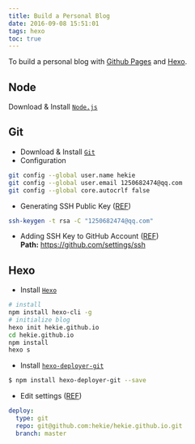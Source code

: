 ```yaml
---
title: Build a Personal Blog
date: 2016-09-08 15:51:01
tags: hexo
toc: true
---
```


To build a personal blog with [Github Pages](https://pages.github.com) and [Hexo](https://hexo.io).

<!-- more -->

## Node

Download & Install [`Node.js`](https://nodejs.org/en)


## Git

- Download & Install [`Git`](https://git-scm.com/downloads/)
- Configuration

``` bash
git config --global user.name hekie
git config --global user.email 1250682474@qq.com
git config --global core.autocrlf false
```

- Generating SSH Public Key ([REF](https://git-scm.com/book/en/v2/Git-on-the-Server-Generating-Your-SSH-Public-Key))

``` bash
ssh-keygen -t rsa -C "1250682474@qq.com"
```

- Adding SSH Key to GitHub Account ([REF](https://help.github.com/articles/adding-a-new-ssh-key-to-your-github-account/))  
**Path:** https://github.com/settings/ssh


## Hexo

- Install [`Hexo`](https://hexo.io/)

``` bash
# install
npm install hexo-cli -g
# initialize blog
hexo init hekie.github.io
cd hekie.github.io
npm install
hexo s
```

- Install [`hexo-deployer-git`](https://github.com/hexojs/hexo-deployer-git)

``` bash
$ npm install hexo-deployer-git --save
```

- Edit settings ([REF](https://hexo.io/docs/deployment.html#Git))

``` yaml
deploy:
  type: git
  repo: git@github.com:hekie/hekie.github.io.git
  branch: master
```
